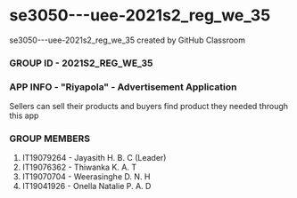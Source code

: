 # se3050---uee-2021s2_reg_we_35
se3050---uee-2021s2_reg_we_35 created by GitHub Classroom

### GROUP ID - 2021S2_REG_WE_35

### APP INFO - **"Riyapola"** - Advertisement Application
Sellers can sell their products and buyers find product they needed through this app

### GROUP MEMBERS
1. IT19079264 - Jayasith H. B. C (Leader)
2. IT19076362 - Thiwanka K. A. T
3. IT19070704 - Weerasinghe D. N. H
4. IT19041926 - Onella Natalie P. A. D
